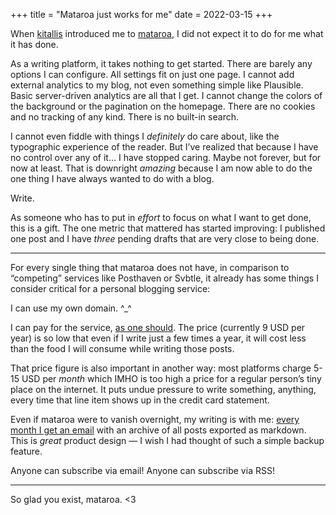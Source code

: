 +++
title = "Mataroa just works for me"
date = 2022-03-15
+++

When [kitallis](https://kitallis.mataroa.blog/) introduced me to [mataroa](https://mataroa.blog), I did not expect it to do for me what it has done. 

As a writing platform, it takes nothing to get started. There are barely any options I can configure. All settings fit on just one page. I cannot add external analytics to my blog, not even something simple like Plausible. Basic server-driven analytics are all that I get. I cannot change the colors of the background or the pagination on the homepage. There are no cookies and no tracking of any kind. There is no built-in search. 

I cannot even fiddle with things I *definitely* do care about, like the typographic experience of the reader. But I’ve realized that because I have no control over any of it… I have stopped caring. Maybe not forever, but for now at least. That is downright *amazing* because I am now able to do the one thing I have always wanted to do with a blog. 

Write.

As someone who has to put in *effort* to focus on what I want to get done, this is a gift. The one metric that mattered has started improving: I published one post and I have *three* pending drafts that are very close to being done.

---

For every single thing that mataroa does not have, in comparison to “competing” services like Posthaven or Svbtle, it already has some things I consider critical for a personal blogging service:

I can use my own domain. ^_^ 

I can pay for the service, [as one should](https://mataroa.blog/modus/transparency/). The price (currently 9 USD per year) is so low that even if I write just a few times a year, it will cost less than the food I will consume while writing those posts. 

That price figure is also important in another way: most platforms charge 5-15 USD per *month* which IMHO is too high a price for a regular person’s tiny place on the internet. It puts undue pressure to write something, anything, every time that line item shows up in the credit card statement. 

Even if mataroa were to vanish overnight, my writing is with me: [every month I get an email](https://hey.mataroa.blog/blog/monthly-auto-exports-via-email/) with an archive of all posts exported as markdown. This is *great* product design — I wish I had thought of such a simple backup feature. 

Anyone can subscribe via email! Anyone can subscribe via RSS! 

---

So glad you exist, mataroa. <3
